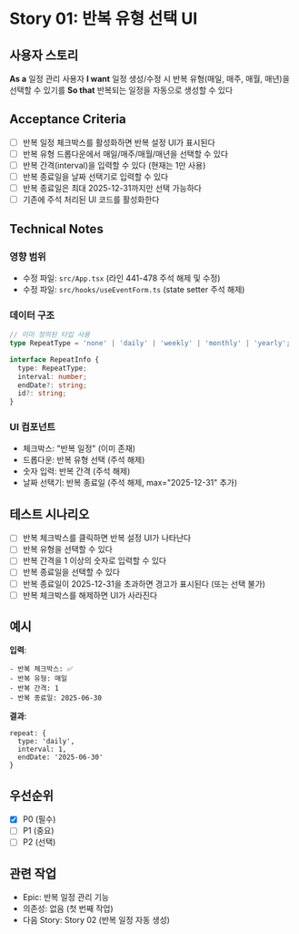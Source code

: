 # Story 01: 반복 유형 선택 UI

## 사용자 스토리

**As a** 일정 관리 사용자
**I want** 일정 생성/수정 시 반복 유형(매일, 매주, 매월, 매년)을 선택할 수 있기를
**So that** 반복되는 일정을 자동으로 생성할 수 있다

## Acceptance Criteria

- [ ] 반복 일정 체크박스를 활성화하면 반복 설정 UI가 표시된다
- [ ] 반복 유형 드롭다운에서 매일/매주/매월/매년을 선택할 수 있다
- [ ] 반복 간격(interval)을 입력할 수 있다 (현재는 1만 사용)
- [ ] 반복 종료일을 날짜 선택기로 입력할 수 있다
- [ ] 반복 종료일은 최대 2025-12-31까지만 선택 가능하다
- [ ] 기존에 주석 처리된 UI 코드를 활성화한다

## Technical Notes

### 영향 범위

- 수정 파일: `src/App.tsx` (라인 441-478 주석 해제 및 수정)
- 수정 파일: `src/hooks/useEventForm.ts` (state setter 주석 해제)

### 데이터 구조

```typescript
// 이미 정의된 타입 사용
type RepeatType = 'none' | 'daily' | 'weekly' | 'monthly' | 'yearly';

interface RepeatInfo {
  type: RepeatType;
  interval: number;
  endDate?: string;
  id?: string;
}
```

### UI 컴포넌트

- 체크박스: "반복 일정" (이미 존재)
- 드롭다운: 반복 유형 선택 (주석 해제)
- 숫자 입력: 반복 간격 (주석 해제)
- 날짜 선택기: 반복 종료일 (주석 해제, max="2025-12-31" 추가)

## 테스트 시나리오

- [ ] 반복 체크박스를 클릭하면 반복 설정 UI가 나타난다
- [ ] 반복 유형을 선택할 수 있다
- [ ] 반복 간격을 1 이상의 숫자로 입력할 수 있다
- [ ] 반복 종료일을 선택할 수 있다
- [ ] 반복 종료일이 2025-12-31을 초과하면 경고가 표시된다 (또는 선택 불가)
- [ ] 반복 체크박스를 해제하면 UI가 사라진다

## 예시

**입력**:
```
- 반복 체크박스: ✅
- 반복 유형: 매일
- 반복 간격: 1
- 반복 종료일: 2025-06-30
```

**결과**:
```
repeat: {
  type: 'daily',
  interval: 1,
  endDate: '2025-06-30'
}
```

## 우선순위

- [x] P0 (필수)
- [ ] P1 (중요)
- [ ] P2 (선택)

## 관련 작업

- Epic: 반복 일정 관리 기능
- 의존성: 없음 (첫 번째 작업)
- 다음 Story: Story 02 (반복 일정 자동 생성)
